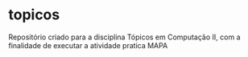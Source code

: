 # topicos
Repositório criado para a disciplina Tópicos em Computação II, com a finalidade de executar a atividade pratica MAPA

